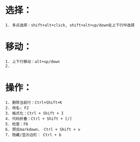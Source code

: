 # 选择：
    1. 多点选择：shift+alt+click, shift+alt+up/down在上下行中选择
# 移动：
    1. 上下行移动：alt+up/down
    2.
# 操作：
    1. 删除当前行：Ctrl+Shift+K
    2. 改名: F2
    3. 格式化：Ctrl + Shift + I
    4. 代码折叠：Ctrl + Shift + [/]
    5. 检查：F8
    6. 预览markdown， Ctrl + Shift + v
    7. 隐藏/显示边栏： Ctrl + b
